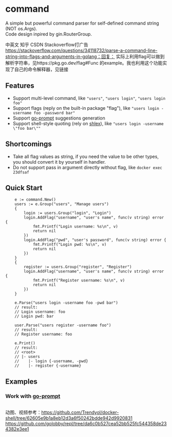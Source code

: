 # command
A simple but powerful command parser for self-defined command string (NOT os.Args).\
Code design inpired by gin.RouterGroup.

中英文
知乎 CSDN Stackoverflow打广告
https://stackoverflow.com/questions/34118732/parse-a-command-line-string-into-flags-and-arguments-in-golang：回复：
实际上利用flag可以做到解析字符串，见https://pkg.go.dev/flag#Func 的example。我也利用这个功能实现了自己的命令解释器，见链接

## Features
- Support multi-level command, like `"users"`, `"users login"`, `"users login foo"`
- Support flags (reply on the built-in package "flag"), like `"users login -username foo -password bar"`
- Support [go-prompt](https://github.com/c-bata/go-prompt) suggestions generation
- Support shell-style quoting (rely on [shlex](https://github.com/google/shlex)), like `"users login -username \"foo bar\""`

## Shortcomings
- Take all flag values as string, if you need the value to be other types, you should convert it by yourself in handler.
- Do not support pass in argument directly without flag, like `docker exec 23dfsaf`

## Quick Start
```golang
	e := command.New()
	users := e.Group("users", "Manage users")
	{
		login := users.Group("login", "Login")
        login.AddFlag("username", "user's name", func(v string) error {
		    fmt.Printf("Login username: %s\n", v)
		    return nil
	    })
		login.AddFlag("pwd", "user's password", func(v string) error {
			fmt.Printf("Login pwd: %s\n", v)
			return nil
		})
	}
    {
        register := users.Group("register", "Register")
        login.AddFlag("username", "user's name", func(v string) error {
		    fmt.Printf("Register username: %s\n", v)
		    return nil
	    })
    }

    e.Parse("users login -username foo -pwd bar")
    // result:
    // Login username: foo
    // Login pwd: bar

    user.Parse("users register -username foo")
    // result:
    // Register username: foo

    e.Print()
    // result:
    // <root>
    // |- users
    //    |- login {-username, -pwd}
    //    |- register {-username}
```

## Examples
### Work with [go-prompt](https://github.com/c-bata/go-prompt)
```golang

```
动图、视频参考：https://github.com/Trendyol/docker-shell/tree/62605e9b1a8eb12d3a6f50242bdde942d9920831
https://github.com/golobby/repl/tree/da6c0b527cea52bb525fc544358de234382e3ee1